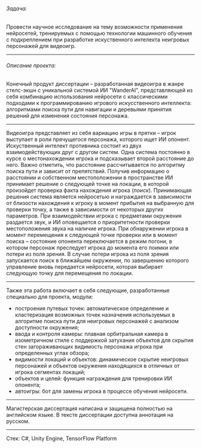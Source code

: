 ###### Задача:
Провести научное исследование на тему возможности применения нейросетей, тренируемых с помощью технологии машинного обучения с подкреплением при разработке искуственного интелекта неигровых персонажей для видеоигр.

---
###### Описание проекта:
Конечный продукт диссертации – разработанная видеоигра в жанре стелс-экшн с уникальной системой ИИ "WanderAI", представляющей из себя комбинацию использования нейросети с классическими подходами к программированию игрового искусственного интеллекта: алгоритмами поиска пути для навигации и деревьями принятия решений для изменения состояния персонажа.

---
Видеоигра представляет из себя вариацию игры в прятки – игрок выступает в роли прячущегося персонажа, которого ищет ИИ опонент. Искуственный интелект противника состоит из двух взаимодействующих друг с другом систем. Одна система постоянно в курсе о местонахождении игрока и подсказывает второй расстояние до него. Важно отметить, что расстояние рассчитывается по алгоритму поиска пути и зависит от препятствий. Получив информацию о расстоянии и собственном местоположении в пространстве ИИ принимает решение о следующей точке на локации, в которой произойдет проверка факта нахождения игрока (*поиск*). Принимающая решения система является нейросетью и награждается в зависимости от близости нахождения к игроку в момент прибытия на выбранную для проверки точку, а также в зависимости от некоторых других параметров. При взаимодействии игрока с предметами окружения раздается звук, и ИИ оповещается о приоритетности проверки местоположения звука на наличие игрока. При обнаружении игрока в момент перемещения к следующей точке проверки или в момент поиска – состояние опонента переключается в режим погони, в котором персонаж преследует игрока до момента его поимки или потери из поля зрения. В случае потери игрока из поля зрения запускается поиск в ближайшем окружении, по завершению которого управление вновь передается нейросети, которая выбирает следующую точку для перемещения по локации.

---
Также эта работа включает в себя следующие, разработанные специально для проекта, модули:
- построения путевых точек: автоматическое определение и кластеризация возможных точек назначения используемых в алгоритме поиска пути для неигровых персонажей с анализом доступности окружения;
- ввода и контроля камеры: плавная орбитральная камера в изометричном стиле с поддержкой затухания объектов для скрытия стен загораживающих видимость персонажа игрока при определенных углах обзора;
- видимости локаций и объектов: динамическое скрытие неигровых персонажей и объектов окружения находящихся в отличных от игрока сегментах локаций;
- объектов и целей: функция награждения для тренировки ИИ опонента;
- автоигры: бот для замены игрока в процессе обучения нейросети.

---
Магистерская диссертация написана и защищена полностью на английском языке. В тексте диссертации доступна аннотация на русском.

---
Стек: C#, Unity Engine, TensorFlow Platform
